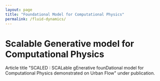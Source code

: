 ```yaml
---
layout: page
title: "Foundational Model for Computational Physics"
permalink: /fluid-dynamics/
---
```




# Scalable Generative model for Computational Physics
Article title "SCALED : SCALable gEnerative founDational model for Computational Physics demonstrated on Urban Flow" under publication.


